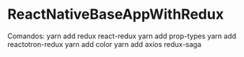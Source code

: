 # ReactNativeBaseAppWithRedux

Comandos:
yarn add redux react-redux
yarn add prop-types
yarn add reactotron-redux
yarn add color
yarn add axios redux-saga


